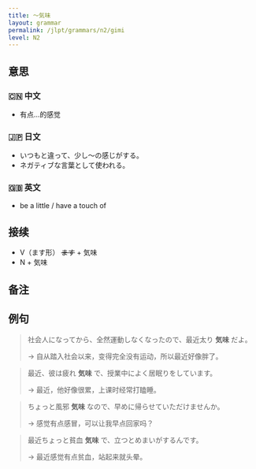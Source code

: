 ```yaml
---
title: 〜気味
layout: grammar
permalink: /jlpt/grammars/n2/gimi
level: N2
---
```


## 意思

### 🇨🇳 中文

- 有点…的感觉

### 🇯🇵 日文

- いつもと違って、少し〜の感じがする。
- ネガティブな言葉として使われる。

### 🇬🇧 英文

- be a little / have a touch of

## 接续

- V（ます形） ~~ます~~ + 気味
- N + 気味

## 备注


## 例句

> 社会人になってから、全然運動しなくなったので、最近太り **気味** だよ。
>
> → 自从踏入社会以来，变得完全没有运动，所以最近好像胖了。

> 最近、彼は疲れ **気味** で、授業中によく居眠りをしています。
>
> → 最近，他好像很累，上课时经常打瞌睡。

> ちょっと風邪 **気味** なので、早めに帰らせていただけませんか。
>
> → 感觉有点感冒，可以让我早点回家吗？

> 最近ちょっと貧血 **気味** で、立つとめまいがするんです。
>
> → 最近感觉有点贫血，站起来就头晕。

